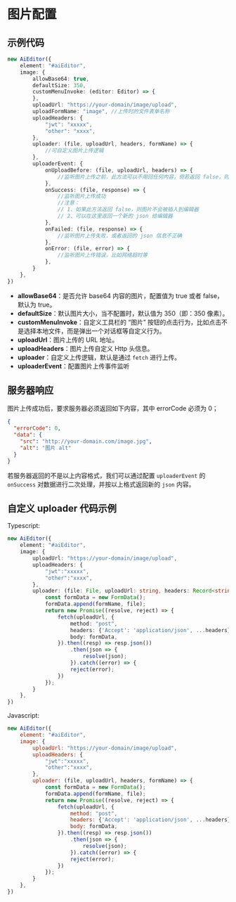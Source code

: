 # 图片配置

## 示例代码

```typescript
new AiEditor({
    element: "#aiEditor",
    image: {
        allowBase64: true,
        defaultSize: 350,
        customMenuInvoke: (editor: Editor) => {
        },
        uploadUrl: "https://your-domain/image/upload",
        uploadFormName: "image", //上传时的文件表单名称
        uploadHeaders: {
            "jwt": "xxxxx",
            "other": "xxxx",
        },
        uploader: (file, uploadUrl, headers, formName) => {
            //可自定义图片上传逻辑
        },
        uploaderEvent: {
            onUploadBefore: (file, uploadUrl, headers) => {
                //监听图片上传之前，此方法可以不用回任何内容，但若返回 false，则终止上传
            },
            onSuccess: (file, response) => {
                //监听图片上传成功
                //注意：
                // 1、如果此方法返回 false，则图片不会被插入到编辑器
                // 2、可以在这里返回一个新的 json 给编辑器
            },
            onFailed: (file, response) => {
                //监听图片上传失败，或者返回的 json 信息不正确
            },
            onError: (file, error) => {
                //监听图片上传错误，比如网络超时等
            },
        }
    },
})
```

- **allowBase64**：是否允许 base64 内容的图片，配置值为 true 或者 false，默认为 true。
- **defaultSize**：默认图片大小，当不配置时，默认值为 350（即：350 像素）。
- **customMenuInvoke**：自定义工具栏的 “图片” 按钮的点击行为，比如点击不是选择本地文件，而是弹出一个对话框等自定义行为。
- **uploadUrl**：图片上传的 URL 地址。
- **uploadHeaders**：图片上传自定义 Http 头信息。
- **uploader**：自定义上传逻辑，默认是通过 `fetch` 进行上传。
- **uploaderEvent**：配置图片上传事件监听


## 服务器响应

图片上传成功后，要求服务器必须返回如下内容，其中 errorCode 必须为 0；

```json
{
  "errorCode": 0,
  "data": {
    "src": "http://your-domain.com/image.jpg",
    "alt": "图片 alt"
  }
}
```

若服务器返回的不是以上内容格式，我们可以通过配置 `uploaderEvent` 的 `onSuccess` 对数据进行二次处理，并按以上格式返回新的 `json` 内容。

## 自定义 uploader 代码示例

Typescript:

```typescript
new AiEditor({
    element: "#aiEditor",
    image: {
        uploadUrl: "https://your-domain/image/upload",
        uploadHeaders: {
            "jwt":"xxxxx",
            "other":"xxxx",
        },
        uploader: (file: File, uploadUrl: string, headers: Record<string, any>, formName: string): Promise<Record<string, any>> => {
            const formData = new FormData();
            formData.append(formName, file);
            return new Promise((resolve, reject) => {
                fetch(uploadUrl, {
                    method: "post",
                    headers: {'Accept': 'application/json', ...headers},
                    body: formData,
                }).then((resp) => resp.json())
                    .then(json => {
                        resolve(json);
                    }).catch((error) => {
                    reject(error);
                })
            });
        }
    },
})
```

Javascript:


```js
new AiEditor({
    element: "#aiEditor",
    image: {
        uploadUrl: "https://your-domain/image/upload",
        uploadHeaders: {
            "jwt":"xxxxx",
            "other":"xxxx",
        },
        uploader: (file, uploadUrl, headers, formName) => {
            const formData = new FormData();
            formData.append(formName, file);
            return new Promise((resolve, reject) => {
                fetch(uploadUrl, {
                    method: "post",
                    headers: {'Accept': 'application/json', ...headers},
                    body: formData,
                }).then((resp) => resp.json())
                    .then(json => {
                        resolve(json);
                    }).catch((error) => {
                    reject(error);
                })
            });
        }
    },
})
```